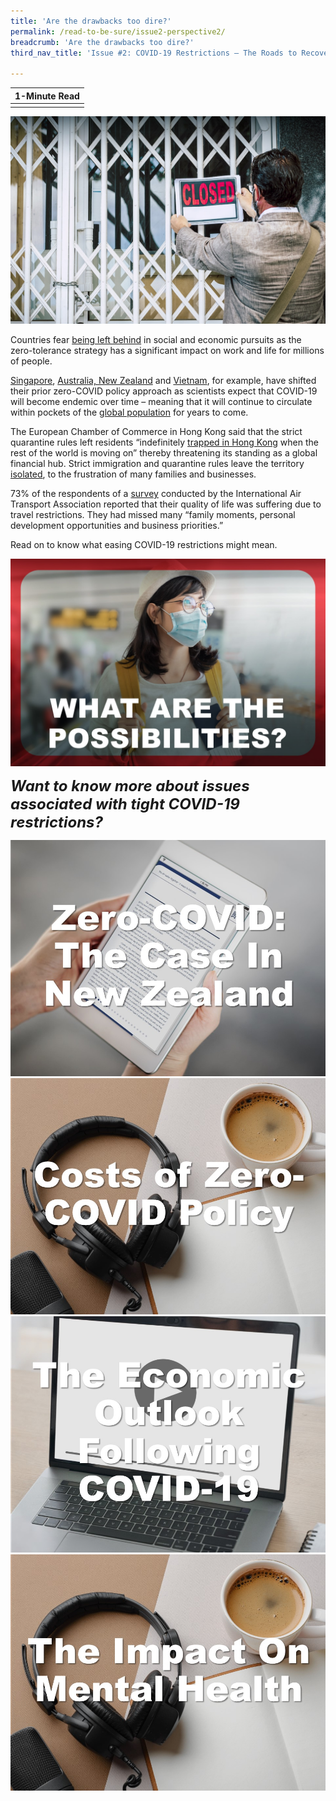 ```yaml
---
title: 'Are the drawbacks too dire?'
permalink: /read-to-be-sure/issue2-perspective2/
breadcrumb: 'Are the drawbacks too dire?'
third_nav_title: 'Issue #2: COVID-19 Restrictions — The Roads to Recovery'

---
```



| **1-Minute Read** |
| :---------------: |
|                   |

![](../images/rtbs2-perspective2-notext.jpg)

Countries fear [being left behind](https://www.theguardian.com/world/2021/oct/30/people-are-starting-to-wane-china-zero-covid-policy-takes-toll) in social and economic pursuits as the zero-tolerance strategy has a significant impact on work and life for millions of people. 

[Singapore](https://www.straitstimes.com/singapore/health/moving-from-covid-19-pandemic-to-endemic), [Australia, New Zealand](https://www.economist.com/china/2021/10/16/how-long-can-chinas-zero-covid-policy-last) and [Vietnam](https://theconversation.com/zero-covid-worked-for-some-countries-but-high-vaccine-coverage-is-now-key-169327), for example, have shifted their prior zero-COVID policy approach as scientists expect that COVID-19 will become endemic over time – meaning that it will continue to circulate within pockets of the [global population](https://www.nature.com/articles/d41586-021-00396-2) for years to come. 



The European Chamber of Commerce in Hong Kong said that the strict quarantine rules left residents “indefinitely [trapped in Hong Kong](https://www.straitstimes.com/ASIA/EAST-ASIA/STRICT-COVID-19-CURBS-LEAVE-HONG-KONG-INDEFINITELY-TRAPPED-EU-CHAMBER-SAYS) when the rest of the world is moving on” thereby threatening its standing as a global financial hub. Strict immigration and quarantine rules leave the territory [isolated](https://www.economist.com/the-economist-explains/2021/10/06/why-hong-kongs-zero-covid-strategy-could-backfire), to the frustration of many families and businesses.



73% of the respondents of a [survey](https://www.iata.org/en/pressroom/2021-releases/2021-10-05-01/) conducted by the International Air Transport Association reported that their quality of life was suffering due to travel restrictions. They had missed many “family moments, personal development opportunities and business priorities.” 

 

Read on to know what easing COVID-19 restrictions might mean.



<div>
<div class="row is-multiline">
    <div class="col is-one-half-desktop is-one-half-tablet"></div>
    <div class="col is-one-half-desktop is-one-half-tablet">
<a href="/read-to-be-sure/issue2-perspective3/"><img src="../images/rtbs2-perspective3.jpg" alt="image 2"></a>
</div>
    <div class="col is-one-half-desktop is-one-half-tablet"></div>  
</div>	
</div>




***<font size=5>Want to know more about issues associated with tight COVID-19 restrictions?</font>***

<div>
<div class="row is-multiline">
    <div class="col is-half-desktop is-half-tablet">
<a href="https://www.newscientist.com/article/2292381-why-is-new-zealand-seemingly-giving-up-on-its-zero-COVID-strategy/" target="_blank"><img src="../images/rtbs2-perspective2-read1.jpg" alt="Maintaining zero-COVID policies – the case in New Zealand"></a>
</div>
    <div class="col is-half-desktop is-half-tablet">
<a href="https://www.bloomberg.com/news/audio/2021-11-17/nations-bend-to-economic-costs-of-covid-zero-tolerance-podcast" target="_blank"><img src="../images/rtbs2-perspective2-listen1.jpg" alt="Costs of zero-COVID policy (podcast)"></a>
</div>
    <div class="col is-half-desktop is-half-tablet">
<a href="https://www.youtube.com/watch?v=N9gjrficS5U&t=17s" target="_blank"><img src="../images/rtbs2-perspective2-watch1.jpg" alt="The economic outlook following COVID-19 (video)"></a>
</div>
    <div class="col is-half-desktop is-half-tablet">
<a href="https://www.nature.com/articles/d41586-021-03649-2" target="_blank"><img src="../images/rtbs2-perspective2-listen2.jpg" alt="The impact on Mental Health (podcast)"></a>
</div>
</div>	
</div>



